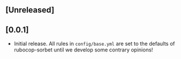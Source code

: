 ## [Unreleased]

## [0.0.1]

- Initial release. All rules in `config/base.yml` are set to the defaults of
rubocop-sorbet until we develop some contrary opinions!
